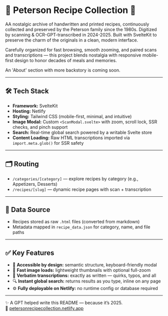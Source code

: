 # 🥘 Peterson Recipe Collection 🥘

AA nostalgic archive of handwritten and printed recipes, continuously collected and preserved by the Peterson family since the 1980s. Digitized by scanning & OCR-GPT-transcribed in 2024-2025. Built with SvelteKit to preserve the charm of the originals in a clean, modern interface.

Carefully organized for fast browsing, smooth zooming, and paired scans and transcriptions — this project blends nostalgia with responsive mobile-first design to honor decades of meals and memories.

An 'About' section with more backstory is coming soon.

---

## 🛠️ Tech Stack

- **Framework:** SvelteKit  
- **Hosting:** Netlify  
- **Styling:** Tailwind CSS (mobile-first, minimal, and intuitive)  
- **Image Modal:** Custom `<ScanModal.svelte>` with zoom, scroll lock, SSR checks, and pinch support  
- **Search:** Real-time global search powered by a writable Svelte store  
- **Content Loading:** Raw HTML transcriptions imported via `import.meta.glob()` for SSR safety

---

## 🗂️ Routing

- `/categories/[category]` — explore recipes by category (e.g., Appetizers, Desserts)  
- `/recipes/[slug]` — dynamic recipe pages with scan + transcription

---

## 💾 Data Source

- Recipes stored as raw `.html` files (converted from markdown)  
- Metadata mapped in `recipe_data.json` for category, name, and file paths

---

## ✅ Key Features

- 🧠 **Accessible by design:** semantic structure, keyboard-friendly modal  
- 🧲 **Fast image loads:** lightweight thumbnails with optional full-zoom  
- 🧵 **Verbatim transcriptions:** exactly as written — quirks, typos, and all  
- 🔍 **Instant global search:** returns results as you type, inline on any page  
- ⚙️ **Fully deployable on Netlify:** no runtime config or database required

---

✨ A GPT helped write this README — because it’s 2025.  
🔗 [petersonrecipecollection.netlify.app](https://petersonrecipecollection.netlify.app)

